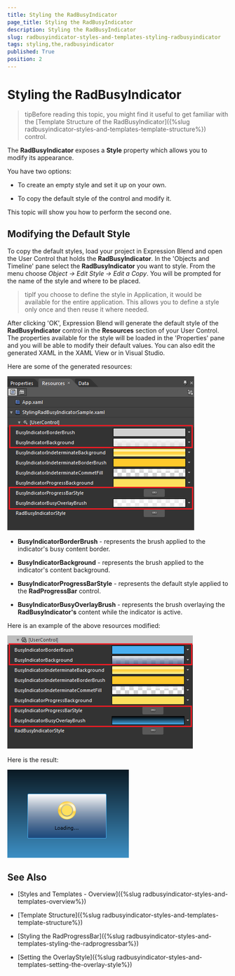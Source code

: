 ```yaml
---
title: Styling the RadBusyIndicator
page_title: Styling the RadBusyIndicator
description: Styling the RadBusyIndicator
slug: radbusyindicator-styles-and-templates-styling-radbusyindicator
tags: styling,the,radbusyindicator
published: True
position: 2
---
```


# Styling the RadBusyIndicator

>tipBefore reading this topic, you might find it useful to get familiar with the [Template Structure of the RadBusyIndicator]({%slug radbusyindicator-styles-and-templates-template-structure%}) control.

The __RadBusyIndicator__ exposes a __Style__ property which allows you to modify its appearance.

You have two options:

* To create an empty style and set it up on your own. 

* To copy the default style of the control and modify it.

This topic will show you how to perform the second one.

## Modifying the Default Style

To copy the default styles, load your project in Expression Blend and open the User Control that holds the __RadBusyIndicator__. In the 'Objects and Timeline' pane select the __RadBusyIndicator__ you want to style. From the menu choose *Object -> Edit Style -> Edit a Copy*. You will be prompted for the name of the style and where to be placed.

>tipIf you choose to define the style in Application, it would be available for the entire application. This allows you to define a style only once and then reuse it where needed.

After clicking 'OK', Expression Blend will generate the default style of the __RadBusyIndicator__ control in the __Resources__ section of your User Control. The properties available for the style will be loaded in the 'Properties' pane and you will be able to modify their default values. You can also edit the generated XAML in the XAML View or in Visual Studio.

Here are some of the generated resources:

![](images/radbusyindicator_styles_and_templates_styling_radbusyindicator_010.png)

* __BusyIndicatorBorderBrush__ -  represents the brush applied to the indicator's busy content border.

* __BusyIndicatorBackground__ - represents the brush applied to the indicator's content background.

* __BusyIndicatorProgressBarStyle__ - represents the default style applied to the __RadProgressBar__ control.

* __BusyIndicatorBusyOverlayBrush__ - represents the brush overlaying the __RadBusyIndicator's__ content while the indicator is active.

Here is an example of the above resources modified:

![](images/radbusyindicator_styles_and_templates_styling_radbusyindicator_020.png)

Here is the result:

![](images/radbusyindicator_styles_and_templates_styling_radbusyindicator_030.png)

## See Also

 * [Styles and Templates - Overview]({%slug radbusyindicator-styles-and-templates-overview%})

 * [Template Structure]({%slug radbusyindicator-styles-and-templates-template-structure%})

 * [Styling the RadProgressBar]({%slug radbusyindicator-styles-and-templates-styling-the-radprogressbar%})

 * [Setting the OverlayStyle]({%slug radbusyindicator-styles-and-templates-setting-the-overlay-style%})
